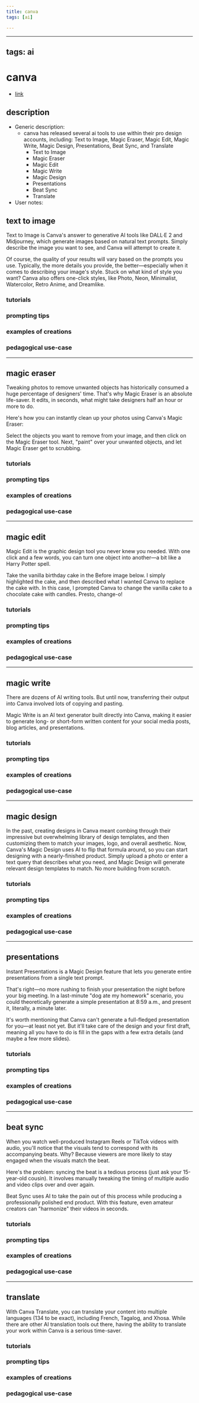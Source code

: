 ```yaml
---
title: canva
tags: [ai]

---
```


---
tags: ai 
---

# canva 



* [link](https://www.canva.com/your-apps)

## description
* Generic description: 
     * canva has released several ai tools to use within their pro design accounts, including: Text to Image, Magic Eraser, Magic Edit, Magic Write, Magic Design, Presentations, Beat Sync, and Translate
         * Text to Image
         * Magic Eraser
         * Magic Edit
         * Magic Write
         * Magic Design
         * Presentations
         * Beat Sync
         * Translate
* User notes:


## text to image

Text to Image is Canva's answer to generative AI tools like DALL·E 2 and Midjourney, which generate images based on natural text prompts. Simply describe the image you want to see, and Canva will attempt to create it.

Of course, the quality of your results will vary based on the prompts you use. Typically, the more details you provide, the better—especially when it comes to describing your image's style. Stuck on what kind of style you want? Canva also offers one-click styles, like Photo, Neon, Minimalist, Watercolor, Retro Anime, and Dreamlike.



### tutorials

### prompting tips

### examples of creations 

### pedagogical use-case 

---


## magic eraser

Tweaking photos to remove unwanted objects has historically consumed a huge percentage of designers' time. That's why Magic Eraser is an absolute life-saver. It edits, in seconds, what might take designers half an hour or more to do.

Here's how you can instantly clean up your photos using Canva's Magic Eraser:

Select the objects you want to remove from your image, and then click on the Magic Eraser tool. Next, "paint" over your unwanted objects, and let Magic Eraser get to scrubbing.

### tutorials

### prompting tips

### examples of creations 

### pedagogical use-case 

---
## magic edit


Magic Edit is the graphic design tool you never knew you needed. With one click and a few words, you can turn one object into another—a bit like a Harry Potter spell.

Take the vanilla birthday cake in the Before image below. I simply highlighted the cake, and then described what I wanted Canva to replace the cake with. In this case, I prompted Canva to change the vanilla cake to a chocolate cake with candles. Presto, change-o! 


### tutorials

### prompting tips

### examples of creations 

### pedagogical use-case 


---
## magic write

There are dozens of AI writing tools. But until now, transferring their output into Canva involved lots of copying and pasting.

Magic Write is an AI text generator built directly into Canva, making it easier to generate long- or short-form written content for your social media posts, blog articles, and presentations.

### tutorials

### prompting tips

### examples of creations 

### pedagogical use-case 


---
## magic design

In the past, creating designs in Canva meant combing through their impressive but overwhelming library of design templates, and then customizing them to match your images, logo, and overall aesthetic. Now, Canva's Magic Design uses AI to flip that formula around, so you can start designing with a nearly-finished product. Simply upload a photo or enter a text query that describes what you need, and Magic Design will generate relevant design templates to match. No more building from scratch. 

### tutorials

### prompting tips

### examples of creations 

### pedagogical use-case 

---
## presentations

Instant Presentations is a Magic Design feature that lets you generate entire presentations from a single text prompt.

That's right—no more rushing to finish your presentation the night before your big meeting. In a last-minute "dog ate my homework" scenario, you could theoretically generate a simple presentation at 8:59 a.m., and present it, literally, a minute later.

It's worth mentioning that Canva can't generate a full-fledged presentation for you—at least not yet. But it'll take care of the design and your first draft, meaning all you have to do is fill in the gaps with a few extra details (and maybe a few more slides).

### tutorials

### prompting tips

### examples of creations 

### pedagogical use-case 


---
## beat sync

When you watch well-produced Instagram Reels or TikTok videos with audio, you'll notice that the visuals tend to correspond with its accompanying beats. Why? Because viewers are more likely to stay engaged when the visuals match the beat. 

Here's the problem: syncing the beat is a tedious process (just ask your 15-year-old cousin). It involves manually tweaking the timing of multiple audio and video clips over and over again.

Beat Sync uses AI to take the pain out of this process while producing a professionally polished end product. With this feature, even amateur creators can "harmonize" their videos in seconds.

### tutorials

### prompting tips

### examples of creations 

### pedagogical use-case 

---

## translate

With Canva Translate, you can translate your content into multiple languages (134 to be exact), including French, Tagalog, and Xhosa. While there are other AI translation tools out there, having the ability to translate your work within Canva is a serious time-saver.

### tutorials

### prompting tips

### examples of creations 

### pedagogical use-case 




